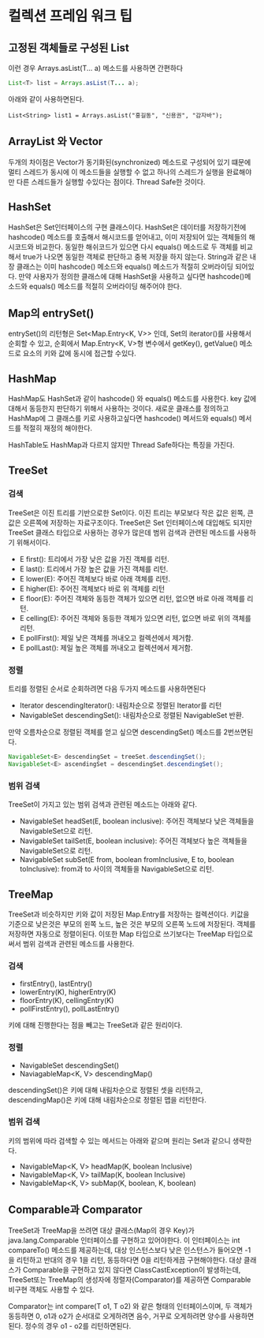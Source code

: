 # 컬렉션 프레임 워크 팁



## 고정된 객체들로 구성된 List

이런 경우 Arrays.asList(T... a) 메소드를 사용하면 간편하다

```java
List<T> list = Arrays.asList(T... a);
```

아래와 같이 사용하면된다.

```
List<String> list1 = Arrays.asList("홍길동", "신용권", "감자바");
```



## ArrayList 와 Vector

두개의 차이점은 Vector가 동기화된(synchronized) 메소드로 구성되어 있기 떄문에 멀티 스레드가 동시에 이 메소드들을 실행할 수 없고 하나의 스레드가 실행을 완료해야만 다른 스레드들가 실행할 수있다는 점이다. Thread Safe한 것이다.



## HashSet

HashSet은 Set인터페이스의 구현 클래스이다. HashSet은 데이터를 저장하기전에 hashcode() 메소드를 호출해서 해시코드를 얻어내고, 이미 저장되어 있는 객체들의 해시코드와 비교한다. 동일한 해쉬코드가 있으면 다시 equals() 메소드로 두 객체를 비교해서 true가 나오면 동일한 객체로 판단하고 중복 저장을 하지 않는다. String과 같은 내장 클래스는 이미 hashcode() 메소드와 equals() 메소드가 적절히 오버라이딩 되어있다. 만약 사용자가 정의한 클래스에 대해 HashSet을 사용하고 싶다면 hashcode()메소드와 equals() 메소드를 적절히 오버라이딩 해주어야 한다.



## Map의 entrySet()

entrySet()의 리턴형은 Set<Map.Entry<K, V>> 인데, Set의 iterator()를 사용해서 순회할 수 있고, 순회에서 Map.Entry<K, V>형 변수에서 getKey(), getValue() 메소드로 요소의 키와 값에 동시에 접근할 수있다.



## HashMap

HashMap도 HashSet과 같이 hashcode() 와 equals() 메소드를 사용한다. key 값에 대해서  동등한지 판단하기 위해서 사용하는 것이다. 새로운 클래스를 정의하고 HashMap에 그 클래스를 키로 사용하고싶다면 hashcode() 메서드와 equals() 메서드를 적절히 재정의 해야한다.

HashTable도 HashMap과 다르지 않지만 Thread Safe하다는 특징을 가진다.



## TreeSet

### 검색

TreeSet은 이진 트리를 기반으로한 Set이다. 이진 트리는 부모보다 작은 값은 왼쪽, 큰 값은 오른쪽에 저장하는 자료구조이다. TreeSet은 Set 인터페이스에 대입해도 되지만 TreeSet 클래스 타입으로 사용하는 경우가 많은데 범위 검색과 관련된 메소드를 사용하기 위해서이다.

- E first(): 트리에서 가장 낮은 값을 가진 객체를 리턴.
- E last(): 트리에서 가장 높은 값을 가진 객체를 리턴.
- E lower(E): 주어진 객체보다 바로 아래 객체를 리턴.
- E higher(E): 주어진 객체보다 바로 위 객체를 리턴
- E floor(E): 주어진 객체와 동등한 객체가 있으면 리턴, 없으면 바로 아래 객체를 리턴.
- E celling(E): 주어진 객체와 동등한 객체가 있으면 리턴, 없으면 바로 위의 객체를 리턴.
- E pollFirst(): 제일 낮은 객체를 꺼내오고 컬렉션에서 제거함.
- E pollLast(): 제일 높은 객체를 꺼내오고 컬렉션에서 제거함.



### 정렬

트리를 정렬된 순서로 순회하려면 다음 두가지 메소드를 사용하면된다

- Iterator<E> descendingIterator(): 내림차순으로 정렬된 Iterator를 리턴
- NavigableSet<E> descendingSet(): 내림차순으로 정렬된 NavigableSet 반환.

만약 오름차순으로 정렬된 객체를 얻고 싶으면 descendingSet() 메소드를 2번쓰면된다.

```java
NavigableSet<E> descendingSet = treeSet.descendingSet();
NavigableSet<E> ascendingSet = descendingSet.descendingSet();
```



### 범위 검색

TreeSet이 가지고 있는 범위 검색과 관련된 메소드는 아래와 같다.

- NavigableSet<E> headSet(E, boolean inclusive): 주어진 객체보다 낮은 객체들을 NavigableSet으로 리턴. 
- NavigableSet<E> tailSet(E, boolean inclusive): 주어진 객체보다 높은 객체들을 NavigableSet으로 리턴.
- NavigableSet<E> subSet(E from, boolean fromInclusive, E to, boolean toInclusive): from과 to 사이의 객체들을 NavigableSet으로 리턴.



## TreeMap

TreeSet과 비슷하지만 키와 값이 저장된 Map.Entry를 저장하는 컬렉션이다. 키값을 기준으로 낮은것은 부모의 왼쪽 노드, 높은 것은 부모의 오른쪽 노드에 저장된다. 객체를 저장하면 자동으로 정렬이된다. 이또한 Map 타입으로 쓰기보다는 TreeMap 타입으로 써서 범위 검색과 관련된 메소드를 사용한다.

### 검색

- firstEntry(), lastEntry()
- lowerEntry(K), higherEntry(K)
- floorEntry(K), cellingEntry(K)
- pollFirstEntry(), pollLastEntry()

키에 대해 진행한다는 점을 빼고는 TreeSet과 같은 원리이다. 



### 정렬

- NavigableSet<K> descendingSet()
- NaviagableMap<K, V> descendingMap()

descendingSet()은 키에 대해 내림차순으로 정렬된 셋을 리턴하고, descendingMap()은 키에 대해 내림차순으로 정렬된 맵을 리턴한다.



### 범위 검색

키의 범위에 따라 검색할 수 있는 메서드는 아래와 같으며 원리는 Set과 같으니 생략한다.

- NavigableMap<K, V> headMap(K, boolean Inclusive)
- NavigableMap<K, V> tailMap(K, boolean Inclusive)
- NavigableMap<K, V> subMap(K, boolean, K, boolean)





## Comparable과 Comparator

TreeSet과 TreeMap을 쓰려면 대상 클래스(Map의 경우 Key)가  java.lang.Comparable 인터페이스를 구현하고 있어야한다. 이 인터페이스는 int compareTo() 메소드를 제공하는데, 대상 인스턴스보다 낮은 인스턴스가 들어오면 -1을 리턴하고 반대의 경우 1을 리턴, 동등하다면 0을 리턴하게끔 구현해야한다. 대상 클래스가 Comparable을 구현하고 있지 않다면 ClassCastException이 발생하는데, TreeSet또는 TreeMap의 생성자에 정렬자(Comparator)를 제공하면 Comparable 비구현 객체도 사용할 수 있다.

Comparator는 int compare(T o1, T o2) 와 같은 형태의 인터페이스이며, 두 객체가 동등하면 0, o1과 o2가 순서대로 오게하려면 음수, 거꾸로 오게하려면 양수를 사용하면된다. 정수의 경우 o1 - o2를 리턴하면된다.